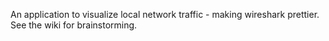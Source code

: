 An application to visualize local network traffic - making wireshark prettier.  See the wiki for brainstorming.
